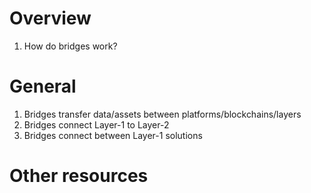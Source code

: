 # Overview
1. How do bridges work?


# General
1. Bridges transfer data/assets between platforms/blockchains/layers
1. Bridges connect Layer-1 to Layer-2
1. Bridges connect between Layer-1 solutions


# Other resources
